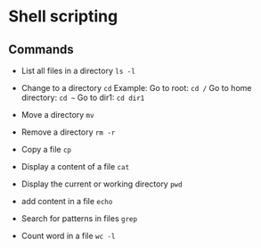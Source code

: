 # Shell scripting

## Commands

* List all files in a directory
`ls -l`

* Change to a directory
`cd`
Example:
Go to root: `cd /`
Go to home directory: `cd ~`
Go to dir1: `cd dir1`

* Move a directory
`mv`

* Remove a directory
`rm -r`

* Copy a file 
`cp`

* Display a content of a file
`cat`

* Display the current or working directory
`pwd`

* add content in a file
`echo`

* Search for patterns in files
`grep`

* Count word in a file
`wc -l`

